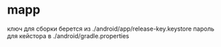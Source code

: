 # mapp

ключ для сборки берется из ./android/app/release-key.keystore
пароль для кейстора в ./android/gradle.properties